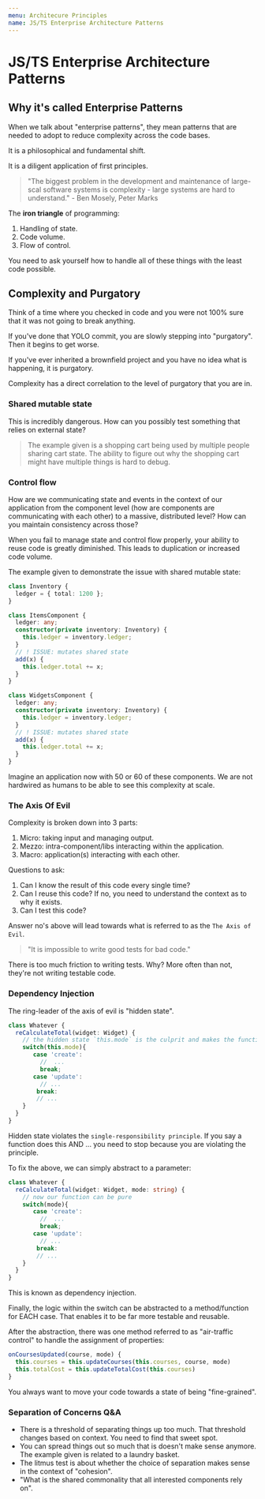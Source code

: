 ```yaml
---
menu: Architecure Principles
name: JS/TS Enterprise Architecture Patterns
---
```


# JS/TS Enterprise Architecture Patterns

## Why it's called Enterprise Patterns

When we talk about "enterprise patterns", they mean patterns that are needed to adopt to reduce complexity across the code bases.

It is a philosophical and fundamental shift.

It is a diligent application of first principles.

> "The biggest problem in the development and maintenance of large-scal software systems is complexity - large systems are hard to understand." - Ben Mosely, Peter Marks

The **iron triangle** of programming:

1. Handling of state.
2. Code volume.
3. Flow of control.

You need to ask yourself how to handle all of these things with the least code possible.

## Complexity and Purgatory

Think of a time where you checked in code and you were not 100% sure that it was not going to break anything.

If you've done that YOLO commit, you are slowly stepping into "purgatory". Then it begins to get worse.

If you've ever inherited a brownfield project and you have no idea what is happening, it is purgatory.

Complexity has a direct correlation to the level of purgatory that you are in.

### Shared mutable state

This is incredibly dangerous. How can you possibly test something that relies on external state?

> The example given is a shopping cart being used by multiple people sharing cart state. The ability to figure out why the shopping cart might have multiple things is hard to debug.

### Control flow

How are we communicating state and events in the context of our application from the component level (how are components are communicating with each other) to a massive, distributed level? How can you maintain consistency across those?

When you fail to manage state and control flow properly, your ability to reuse code is greatly diminished. This leads to duplication or increased code volume.

The example given to demonstrate the issue with shared mutable state:

```ts
class Inventory {
  ledger = { total: 1200 };
}

class ItemsComponent {
  ledger: any;
  constructor(private inventory: Inventory) {
    this.ledger = inventory.ledger;
  }
  // ! ISSUE: mutates shared state
  add(x) {
    this.ledger.total += x;
  }
}

class WidgetsComponent {
  ledger: any;
  constructor(private inventory: Inventory) {
    this.ledger = inventory.ledger;
  }
  // ! ISSUE: mutates shared state
  add(x) {
    this.ledger.total += x;
  }
}
```

Imagine an application now with 50 or 60 of these components. We are not hardwired as humans to be able to see this complexity at scale.

### The Axis Of Evil

Complexity is broken down into 3 parts:

1. Micro: taking input and managing output.
2. Mezzo: intra-component/libs interacting within the application.
3. Macro: application(s) interacting with each other.

Questions to ask:

1. Can I know the result of this code every single time?
2. Can I reuse this code? If no, you need to understand the context as to why it exists.
3. Can I test this code?

Answer no's above will lead towards what is referred to as the `The Axis of Evil`.

> "It is impossible to write good tests for bad code."

There is too much friction to writing tests. Why? More often than not, they're not writing testable code.

### Dependency Injection

The ring-leader of the axis of evil is "hidden state".

```ts
class Whatever {
  reCalculateTotal(widget: Widget) {
    // the hidden state `this.mode` is the culprit and makes the function impure
    switch(this.mode){
       case 'create':
         //  ...
         break;
       case 'update':
         // ...
        break:
        // ...
    }
  }
}
```

Hidden state violates the `single-responsibility principle`. If you say a function does this AND ... you need to stop because you are violating the principle.

To fix the above, we can simply abstract to a parameter:

```ts
class Whatever {
  reCalculateTotal(widget: Widget, mode: string) {
    // now our function can be pure
    switch(mode){
       case 'create':
         //  ...
         break;
       case 'update':
         // ...
        break:
        // ...
    }
  }
}
```

This is known as dependency injection.

Finally, the logic within the switch can be abstracted to a method/function for EACH case. That enables it to be far more testable and reusable.

After the abstraction, there was one method referred to as "air-traffic control" to handle the assignment of properties:

```ts
onCoursesUpdated(course, mode) {
  this.courses = this.updateCourses(this.courses, course, mode)
  this.totalCost = this.updateTotalCost(this.courses)
}
```

You always want to move your code towards a state of being "fine-grained".

### Separation of Concerns Q&A

- There is a threshold of separating things up too much. That threshold changes based on context. You need to find that sweet spot.
- You can spread things out so much that is doesn't make sense anymore. The example given is related to a laundry basket.
- The litmus test is about whether the choice of separation makes sense in the context of "cohesion".
- "What is the shared commonality that all interested components rely on".
